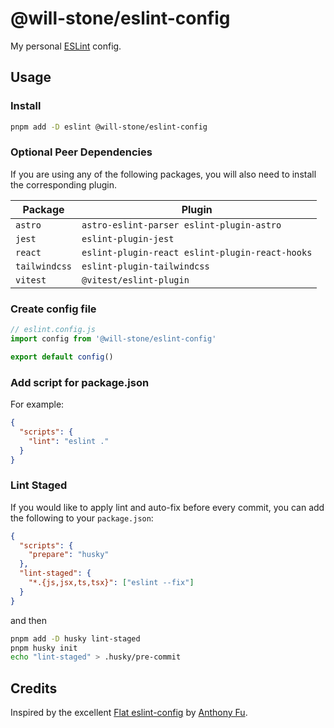# @will-stone/eslint-config

My personal [ESLint](https://eslint.org/) config.

## Usage

### Install

```bash
pnpm add -D eslint @will-stone/eslint-config
```

### Optional Peer Dependencies

If you are using any of the following packages, you will also need to install
the corresponding plugin.

| Package       | Plugin                                          |
| ------------- | ----------------------------------------------- |
| `astro`       | `astro-eslint-parser eslint-plugin-astro`       |
| `jest`        | `eslint-plugin-jest`                            |
| `react`       | `eslint-plugin-react eslint-plugin-react-hooks` |
| `tailwindcss` | `eslint-plugin-tailwindcss`                     |
| `vitest`      | `@vitest/eslint-plugin`                         |

### Create config file

```js
// eslint.config.js
import config from '@will-stone/eslint-config'

export default config()
```

### Add script for package.json

For example:

```json
{
  "scripts": {
    "lint": "eslint ."
  }
}
```

### Lint Staged

If you would like to apply lint and auto-fix before every commit, you can add
the following to your `package.json`:

```json
{
  "scripts": {
    "prepare": "husky"
  },
  "lint-staged": {
    "*.{js,jsx,ts,tsx}": ["eslint --fix"]
  }
}
```

and then

```bash
pnpm add -D husky lint-staged
pnpm husky init
echo "lint-staged" > .husky/pre-commit
```

## Credits

Inspired by the excellent
[Flat eslint-config](https://github.com/antfu/eslint-config) by
[Anthony Fu](https://github.com/antfu).
